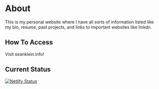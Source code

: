 # About

This is my personal website where I have all sorts of information listed like my bio, resume, past projects, and links to important websites like linkdn.

## How To Access
Visit seanklein.info!

## Current Status
[![Netlify Status](https://api.netlify.com/api/v1/badges/7ca6e299-f20c-4f28-b880-ef22a31fce75/deploy-status)](https://app.netlify.com/sites/seanklein/deploys)

